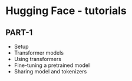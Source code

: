 # Hugging Face - tutorials

## PART-1

- Setup
- Transformer models
- Using transformers
- Fine-tuning a pretrained model
- Sharing model and tokenizers
